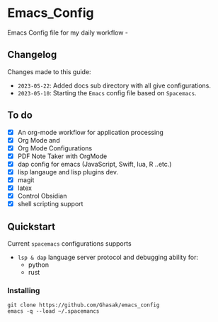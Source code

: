# Emacs_Config
Emacs Config file for my daily workflow -

## Changelog
Changes made to this guide:

- `2023-05-22`: Added docs sub directory with all give configurations.
- `2023-05-10`: Starting the `Emacs` config file based on `Spacemacs`.

## To do

- [x] An org-mode workflow for application processing
- [x] Org Mode and
- [x] Org Mode Configurations
- [x] PDF Note Taker with OrgMode
- [x] dap config for emacs (JavaScript, Swift, lua, R ..etc.)
- [x] lisp langauge and lisp plugins dev.
- [x] magit
- [x] latex
- [x] Control Obsidian
- [x] shell scripting support

## Quickstart
Current `spacemacs` configurations supports
- `lsp & dap` language server protocol and debugging ability for:
  - python
  - rust

### Installing
```shell
git clone https://github.com/Ghasak/emacs_config
emacs -q --load ~/.spacemancs
```
